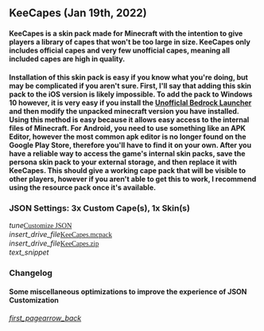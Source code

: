 ## KeeCapes (Jan 19th, 2022)
#### KeeCapes is a skin pack made for Minecraft with the intention to give players a library of capes that won't be too large in size. KeeCapes only includes official capes and very few unofficial capes, meaning all included capes are high in quality.

#### Installation of this skin pack is easy if you know what you're doing, but may be complicated if you aren't sure. First, I'll say that adding this skin pack to the iOS version is likely impossible. To add the pack to Windows 10 however, it is very easy if you install the [Unofficlal Bedrock Launcher](https://github.com/BedrockLauncher/BedrockLauncher.Installer/releases/latest/download/BedrockLauncher.Installer.exe) and then modify the unpacked minecraft version you have installed. Using this method is easy because it allows easy access to the internal files of Minecraft. For Android, you need to use something like an APK Editor, however the most common apk editor is no longer found on the Google Play Store, therefore you'll have to find it on your own. After you have a reliable way to access the game's internal skin packs, save the persona skin pack to your external storage, and then replace it with KeeCapes. This should give a working cape pack that will be visible to other players, however if you aren't able to get this to work, I recommend using the resource pack once it's available.

### JSON Settings: 3x Custom Cape(s), 1x Skin(s)

<div class="filedownload"><i class="material-icons">tune</i><a href="./custom" style="font-family: Mojangles">Customize JSON</a></div><div class="filedownload"><i class="material-icons">insert_drive_file</i><a href="./upload/KeeCapes.mcpack" style="font-family: Mojangles">KeeCapes.mcpack</a></div><div class="filedownload"><i class="material-icons">insert_drive_file</i><a href="./upload/KeeCapes.zip" style="font-family: Mojangles">KeeCapes.zip</a></div>

<div class="project-changelog"><i class="material-icons">text_snippet</i><h3 id="changelog">Changelog</h3><h4>Some miscellaneous optimizations to improve the experience of JSON Customization</h4></div>

<element><div class="navigation"><a></a><a href="/"><i class="material-icons navigate">first_page</i></a><a href="../"><i class="material-icons navigate">arrow_back</i></a></div></element>
<head><style>blockquote>h5 { line-height:0!important } </style></head>

